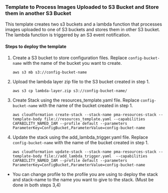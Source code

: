 ### Template to Process Images Uploaded to S3 Bucket and Store them in another S3 Bucket

This template creates two s3 buckets and a lambda function that processes images uploaded to one of S3 buckets and stores them in other S3 bucket. The lambda function is triggered by an S3 event notification.

#### Steps to deploy the template

1. Create a S3 bucket to store configuration files. Replace `config-bucket-name` with the name of the bucket you want to create.
    ```
    aws s3 mb s3://config-bucket-name
    ```

2. Upload the lambda layer zip file to the S3 bucket created in step 1.
    ```
    aws s3 cp lambda-layer.zip s3://config-bucket-name/
    ```

3. Create Stack using the resources_template.yaml file. Replace `config-bucket-name` with the name of the bucket created in step 1.
    ```
    aws cloudformation create-stack --stack-name pma-resources-stack --template-body file://resources_template.yaml --capabilities CAPABILITY_NAMED_IAM --profile default --parameters ParameterKey=ConfigBucket,ParameterValue=config-bucket-name
    ```

4. Update the stack using the add_lambda_trigger.yaml file. Replace `config-bucket-name` with the name of the bucket created in step 1.
    ```
    aws cloudformation update-stack --stack-name pma-resources-stack --template-body file://add_lambda_trigger.yaml  --capabilities CAPABILITY_NAMED_IAM --profile default --parameters ParameterKey=ConfigBucket,ParameterValue=config-bucket-name
    ```

* You can change profile to the profile you are using to deploy the stack and stack-name to the name you want to give to the stack. (Must be done in both steps 3,4)
